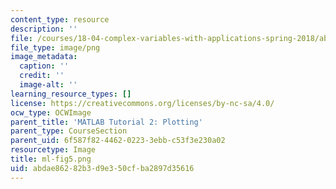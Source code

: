 ```yaml
---
content_type: resource
description: ''
file: /courses/18-04-complex-variables-with-applications-spring-2018/abdae86282b3d9e350cfba2897d35616_ml-fig5.png
file_type: image/png
image_metadata:
  caption: ''
  credit: ''
  image-alt: ''
learning_resource_types: []
license: https://creativecommons.org/licenses/by-nc-sa/4.0/
ocw_type: OCWImage
parent_title: 'MATLAB Tutorial 2: Plotting'
parent_type: CourseSection
parent_uid: 6f587f82-4462-0223-3ebb-c53f3e230a02
resourcetype: Image
title: ml-fig5.png
uid: abdae862-82b3-d9e3-50cf-ba2897d35616
---
```

